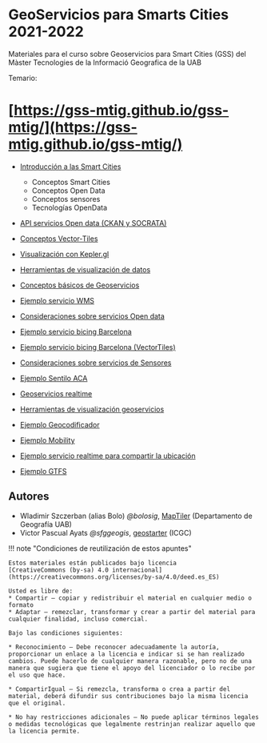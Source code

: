 # GeoServicios para Smarts Cities 2021-2022

Materiales para el curso sobre Geoservicios para Smart Cities (GSS) del Màster Tecnologies de la Informació Geografica de la UAB

Temario:

# [https://gss-mtig.github.io/gss-mtig/](https://gss-mtig.github.io/gss-mtig/)

* [Introducción a las Smart Cities](https://gss-mtig.github.io/gss-mtig/1_introduccion_a_las_smart_cities/)
    * Conceptos Smart Cities
    * Conceptos Open Data
    * Conceptos sensores
    * Tecnologías OpenData

* [API servicios Open data (CKAN y SOCRATA)](https://gss-mtig.github.io/gss-mtig/2_conceptos_y_servicios_open_data/)
* [Conceptos Vector-Tiles](https://gss-mtig.github.io/gss-mtig/3_conceptos_vector_tiles/)
* [Visualización con Kepler.gl](https://gss-mtig.github.io/gss-mtig/4_visualizacion_kepler/)
* [Herramientas de visualización de datos](https://gss-mtig.github.io/gss-mtig/5_herramientas_visualizacion_datos/)
* [Conceptos básicos de Geoservicios](https://gss-mtig.github.io/gss-mtig/6_conceptos_geoservicios/)
* [Ejemplo servicio WMS](https://gss-mtig.github.io/gss-mtig/7_ejemplo_servicio_wms/)
* [Consideraciones sobre servicios Open data](https://gss-mtig.github.io/gss-mtig/8_consideraciones_servicios_opendata/)
* [Ejemplo servicio bicing Barcelona](https://gss-mtig.github.io/gss-mtig/9_ejemplo_servicio_bicing_bcn/)
* [Ejemplo servicio bicing Barcelona (VectorTiles)](https://gss-mtig.github.io/gss-mtig/10_ejemplo_servicio_bicing_bcn_vt/)
* [Consideraciones sobre servicios de Sensores](https://gss-mtig.github.io/gss-mtig/11_consideraciones_servicios_realtime_sensores/)
* [Ejemplo Sentilo ACA](https://gss-mtig.github.io/gss-mtig/12_ejemplo_sentilo_aca/)
* [Geoservicios realtime](https://gss-mtig.github.io/gss-mtig/13_geoservicios_realtime/)
* [Herramientas de visualización geoservicios](https://gss-mtig.github.io/gss-mtig/14_herramientas_visualizacion_geoservicios/)
* [Ejemplo Geocodificador](https://gss-mtig.github.io/gss-mtig/15_ejemplo_geocodificador/)
* [Ejemplo Mobility](https://gss-mtig.github.io/gss-mtig/16_ejemplo_mobility/)
* [Ejemplo servicio realtime para compartir la ubicación](https://gss-mtig.github.io/gss-mtig/17_ejemplo_geoservicio_realtime/)
* [Ejemplo GTFS](https://gss-mtig.github.io/gss-mtig/18_ejemplo_gtfs/)

## Autores

* Wladimir Szczerban (alias Bolo) *@bolosig*, [MapTiler](http://maptiler.com) (Departamento de Geografía UAB)
* Victor Pascual Ayats  *@sfggeogis*, [geostarter](http://betaportal.icgc.cat) (ICGC)

!!! note "Condiciones de reutilización de estos apuntes"

    Estos materiales están publicados bajo licencia
    [CreativeCommons (by-sa) 4.0 internacional](https://creativecommons.org/licenses/by-sa/4.0/deed.es_ES)

    Usted es libre de:
    * Compartir — copiar y redistribuir el material en cualquier medio o formato
    * Adaptar — remezclar, transformar y crear a partir del material para cualquier finalidad, incluso comercial.

    Bajo las condiciones siguientes:

    * Reconocimiento — Debe reconocer adecuadamente la autoría, proporcionar un enlace a la licencia e indicar si se han realizado cambios. Puede hacerlo de cualquier manera razonable, pero no de una manera que sugiera que tiene el apoyo del licenciador o lo recibe por el uso que hace.
    
    * CompartirIgual — Si remezcla, transforma o crea a partir del material, deberá difundir sus contribuciones bajo la misma licencia que el original.
    
    * No hay restricciones adicionales — No puede aplicar términos legales o medidas tecnológicas que legalmente restrinjan realizar aquello que la licencia permite.
